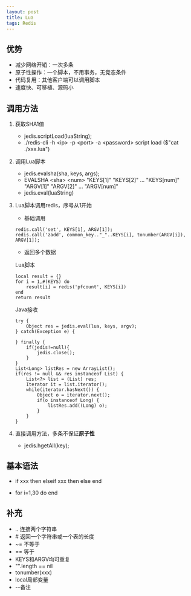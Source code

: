 ```yaml
---
layout: post
title: Lua
tags: Redis
---
```

## 优势
- 减少网络开销：一次多条
- 原子性操作：一个脚本，不用事务，无竞态条件
- 代码复用：其他客户端可以调用脚本
- 速度快、可移植、源码小

## 调用方法

1. 获取SHA1值
	- jedis.scriptLoad(luaString);
	- ./redis-cli -h \<ip\> -p \<port\> -a \<password\> script load ($"cat ./xxx.lua")

2. 调用Lua脚本
	- jedis.evalsha(sha, keys, args);
	- EVALSHA \<sha\> \<num\> "KEYS[1]" "KEYS[2]" ... "KEYS[num]" "ARGV[1]" "ARGV[2]" ... "ARGV[num]"
	- jedis.eval(luaString)

3. Lua脚本调用redis，序号从1开始
	- 基础调用
	```
	redis.call('set', KEYS[1], ARGV[1]);
	redis.call('zadd', common_key.."_"..KEYS[i], tonumber(ARGV[i]), ARGV[1]);
	```
	- 返回多个数据

	Lua脚本
	```
	local result = {}
	for i = 1,#(KEYS) do
	    result[i] = redis('pfcount', KEYS[i])
	end
	return result
	```
	Java接收
	```
	try {
	    Object res = jedis.eval(lua, keys, argv);
	} catch(Exception e) {
	
	} finally {
	    if(jedis!=null){
	        jedis.close();
	    }
	}
	List<Long> listRes = new ArrayList();
	if(res != null && res instanceof List) {
	    List<?> list = (List) res;
	    Iterator it = list.iterator();
	    while(iterator.hasNext()) {
	        Object o = iterator.next();
	        if(o instanceof Long) {
	            listRes.add((Long) o);
	        }
	    }
	}
	
	```
	
4. 直接调用方法，多条不保证**原子性**
	
	- jedis.hgetAll(key);

## 基本语法

 - if xxx then
elseif xxx then
else
end

 - for i=1,30 do
end


## 补充

- .. 连接两个字符串
- \# 返回一个字符串或一个表的长度
- ~= 不等于
- == 等于
- KEYS和ARGV均可重复
- "".length == nil
- tonumber(xxx)
- local局部变量
- \--备注

